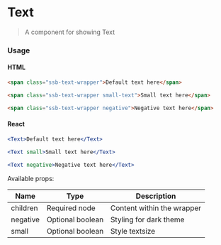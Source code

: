 Text
========

> A component for showing Text
### Usage


#### HTML

```html
<span class="ssb-text-wrapper">Default text here</span>

<span class="ssb-text-wrapper small-text">Small text here</span>

<span class="ssb-text-wrapper negative">Negative text here</span>
```

#### React

```jsx harmony
<Text>Default text here</Text>

<Text small>Small text here</Text>

<Text negative>Negative text here</Text>


```

Available props:

| Name       | Type           | Description  |
| ---------- | ------------- | ----- |
| children   | Required node | Content within the wrapper |
| negative | Optional boolean | Styling for dark theme |
| small | Optional boolean | Style textsize |
